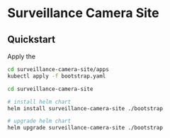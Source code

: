 # Surveillance Camera Site

## Quickstart
Apply the 
```bash
cd surveillance-camera-site/apps
kubectl apply -f bootstrap.yaml
```

```bash
cd surveillance-camera-site

# install helm chart
helm install surveillance-camera-site ./bootstrap

# upgrade helm chart
helm upgrade surveillance-camera-site ./bootstrap
```

